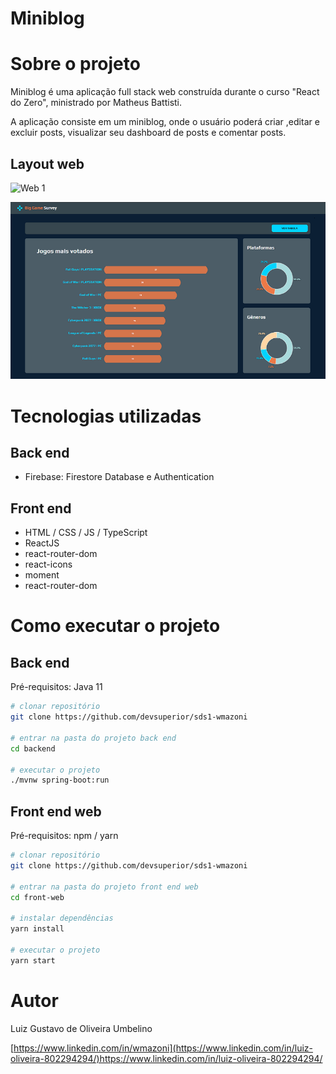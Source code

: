 # Miniblog
<!-- license --> 

# Sobre o projeto

<!-- https://wmazoni-sds1.netlify.app -->

Miniblog é uma aplicação full stack web construída durante o curso "React do Zero", ministrado por Matheus Battisti.

A aplicação consiste em um miniblog, onde o usuário poderá criar ,editar e excluir posts, visualizar seu dashboard de posts e comentar posts.

<!--## Layout mobile
![Mobile 1](https://github.com/acenelio/assets/raw/main/sds1/mobile1.png) ![Mobile 2](https://github.com/acenelio/assets/raw/main/sds1/mobile2.png)
-->

## Layout web
![Web 1]([https://github.com/acenelio/assets/raw/main/sds1/web1.png](https://github.com/luizgustavoou/Miniblog/assets/89609312/c8ac25f0-3959-4d3d-a3e2-0bab38f9bddd))

![Web 2](https://github.com/acenelio/assets/raw/main/sds1/web2.png)

<!--
## Modelo conceitual
![Modelo Conceitual](https://github.com/acenelio/assets/raw/main/sds1/modelo-conceitual.png)
-->
# Tecnologias utilizadas
## Back end
- Firebase: Firestore Database e Authentication
## Front end
- HTML / CSS / JS / TypeScript
- ReactJS
- react-router-dom
- react-icons
- moment
- react-router-dom
<!--## Implantação em produção
- Back end: Heroku
- Front end web: Netlify
- Banco de dados: Postgresql -->

# Como executar o projeto

## Back end
Pré-requisitos: Java 11

```bash
# clonar repositório
git clone https://github.com/devsuperior/sds1-wmazoni

# entrar na pasta do projeto back end
cd backend

# executar o projeto
./mvnw spring-boot:run
```

## Front end web
Pré-requisitos: npm / yarn

```bash
# clonar repositório
git clone https://github.com/devsuperior/sds1-wmazoni

# entrar na pasta do projeto front end web
cd front-web

# instalar dependências
yarn install

# executar o projeto
yarn start
```

# Autor

Luiz Gustavo de Oliveira Umbelino

[https://www.linkedin.com/in/wmazoni](https://www.linkedin.com/in/luiz-oliveira-802294294/)https://www.linkedin.com/in/luiz-oliveira-802294294/

